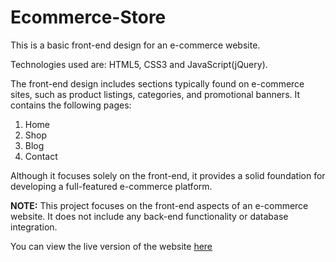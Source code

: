 # Ecommerce-Store
This is a basic front-end design for an e-commerce website. 

Technologies used are: HTML5, CSS3 and JavaScript(jQuery).

The front-end design includes sections typically found on e-commerce sites, such as product listings, categories, and promotional banners. It contains the following pages: 
1. Home
2. Shop
3. Blog
4. Contact
   
Although it focuses solely on the front-end, it provides a solid foundation for developing a full-featured e-commerce platform.

<strong>NOTE:</strong> This project focuses on the front-end aspects of an e-commerce website. It does not include any back-end functionality or database integration.

<p>You can view the live version of the website <a href="">here</a></p>
